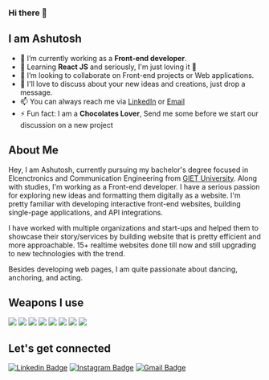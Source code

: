 

### Hi there 👋
## I am Ashutosh
- 🔭 I’m currently working as a **Front-end developer**.
- 🌱 Learning **React JS** and seriously, I'm just loving it 💙
- 👯 I’m looking to collaborate on Front-end projects or Web applications.
- 💬 I'll love to discuss about your new ideas and creations, just drop a message.
- 📫 You can always reach me via [LinkedIn](https://www.linkedin.com/in/ashutoshbisoyi/) or [Email](mailto:ashutoshbisoyi205@gmail.com)
- ⚡ Fun fact: I am a **Chocolates Lover**, Send me some before we start our discussion on a new project

## About Me
Hey, I am Ashutosh, currently pursuing my bachelor's degree focused in Elcenctronics and Communication Engineering from [GIET University](https://www.giet.edu/). Along with studies, I'm working as a Front-end developer. I have a serious passion for exploring new ideas and formatting them digitally as a website. I'm pretty familiar with developing interactive front-end websites, building single-page applications, and API integrations.

I have worked with multiple organizations and start-ups and helped them to showcase their story/services by building website that is pretty efficient and more approachable. 15+ realtime websites done till now and still upgrading to new technologies with the trend.

Besides developing web pages, I am quite passionate about dancing, anchoring, and acting.

## Weapons I use

<img src="https://img.shields.io/badge/html5%20-%23E34F26.svg?&style=for-the-badge&logo=html5&logoColor=white"/> <img src="https://img.shields.io/badge/css3%20-%231572B6.svg?&style=for-the-badge&logo=css3&logoColor=white"/> <img src="https://img.shields.io/badge/javascript%20-%23323330.svg?&style=for-the-badge&logo=javascript&logoColor=%23F7DF1E"/> <img src="https://img.shields.io/badge/react%20-%2320232a.svg?&style=for-the-badge&logo=react&logoColor=%2361DAFB"/> <img src="https://img.shields.io/badge/bootstrap%20-%23563D7C.svg?&style=for-the-badge&logo=bootstrap&logoColor=white"/> <img src="https://img.shields.io/badge/material%20ui%20-%230081CB.svg?&style=for-the-badge&logo=material-ui&logoColor=white"/> <img src="https://img.shields.io/badge/jquery%20-%230769AD.svg?&style=for-the-badge&logo=jquery&logoColor=white"/> <img src="https://img.shields.io/badge/github%20-%23121011.svg?&style=for-the-badge&logo=github&logoColor=white"/>

## Let's get connected
[![Linkedin Badge](https://img.shields.io/badge/-ashutoshbisoyi-blue?style=flat-square&logo=Linkedin&logoColor=white&link=https://www.linkedin.com/in/ashutoshbisoyi/)](https://www.linkedin.com/in/ashutoshbisoyi/)
[![Instagram Badge](https://img.shields.io/badge/-ashutoshbisoyi-purple?style=flat-square&logo=instagram&logoColor=white&link=https://instagram.com/ashutoshbisoyi/)](https://instagram.com/ashutoshbisoyi)
[![Gmail Badge](https://img.shields.io/badge/-ashutoshbisoyi205@gmail.com-c14438?style=flat-square&logo=Gmail&logoColor=white&link=mailto:ashutoshbisoyi205@gmail.com)](mailto:kanna6501@gmail.com)
